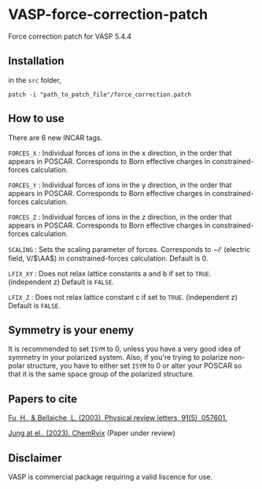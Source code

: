 # VASP-force-correction-patch
Force correction patch for VASP 5.4.4

## Installation
 in the `src` folder,
```
patch -i "path_to_patch_file"/force_correction.patch
```



## How to use

There are 6 new INCAR tags.

`FORCES_X`
: Individual forces of ions in the x direction, in the order that appears in POSCAR. Corresponds to Born effective charges in constrained-forces calculation.

`FORCES_Y`
: Individual forces of ions in the y direction, in the order that appears in POSCAR. Corresponds to Born effective charges in constrained-forces calculation.

`FORCES_Z`
: Individual forces of ions in the z direction, in the order that appears in POSCAR. Corresponds to Born effective charges in constrained-forces calculation.

`SCALING`
: Sets the scaling parameter of forces. Corresponds to $-\mathcal{E}$ (electric field, V/$\AA$) in constrained-forces calculation. Default is 0.

`LFIX_XY`
: Does not relax lattice constants a and b if set to `TRUE`. (independent z) Default is `FALSE`.

`LFIX_Z`
: Does not relax lattice constant c if set to `TRUE`. (independent z) Default is `FALSE`.

## Symmetry is your enemy

It is recommended to set `ISYM` to 0, unless you have a very good idea of symmetry in your polarized system. Also, if you're trying to polarize non-polar structure, you have to either set `ISYM` to 0 or alter your POSCAR so that it is the same space group of the polarized structure.

## Papers to cite

[Fu, H., & Bellaiche, L. (2003). Physical review letters, 91(5), 057601.](https://journals.aps.org/prl/abstract/10.1103/PhysRevLett.91.057601)

[Jung at el., (2023). ChemRvix](https://chemrxiv.org/engage/chemrxiv/article-details/63fd7308897b18336f3a59aa) (Paper under review)

## Disclaimer
VASP is commercial package requiring a valid liscence for use.
